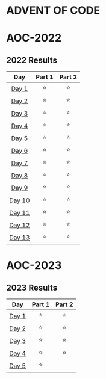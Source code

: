 # ADVENT OF CODE 

# AOC-2022
<!--- advent_readme_stars table --->
## 2022 Results

| Day | Part 1 | Part 2 |
| :---: | :---: | :---: |
| [Day 1](https://adventofcode.com/2022/day/1)   | ⭐ | ⭐ |
| [Day 2](https://adventofcode.com/2022/day/2)   | ⭐ | ⭐ |
| [Day 3](https://adventofcode.com/2022/day/3)   | ⭐ | ⭐ |
| [Day 4](https://adventofcode.com/2022/day/4)   | ⭐ | ⭐ |
| [Day 5](https://adventofcode.com/2022/day/5)   | ⭐ | ⭐ |
| [Day 6](https://adventofcode.com/2022/day/6)   | ⭐ | ⭐ |
| [Day 7](https://adventofcode.com/2022/day/7)   | ⭐ | ⭐ |
| [Day 8](https://adventofcode.com/2022/day/8)   | ⭐ | ⭐ |
| [Day 9](https://adventofcode.com/2022/day/9)   | ⭐ | ⭐ |
| [Day 10](https://adventofcode.com/2022/day/10) | ⭐ | ⭐ |
| [Day 11](https://adventofcode.com/2022/day/11) | ⭐ | ⭐ |
| [Day 12](https://adventofcode.com/2022/day/12) | ⭐ | ⭐ |
| [Day 13](https://adventofcode.com/2022/day/13) | ⭐ | ⭐ |

# AOC-2023
<!--- advent_readme_stars table --->
## 2023 Results

| Day | Part 1 | Part 2 |
| :---: | :---: | :---: |
| [Day 1](https://adventofcode.com/2023/day/1)  | ⭐ | ⭐ |
| [Day 2](https://adventofcode.com/2023/day/2)  | ⭐ | ⭐ |
| [Day 3](https://adventofcode.com/2023/day/3)  | ⭐ | ⭐ |
| [Day 4](https://adventofcode.com/2023/day/4)  | ⭐ | ⭐ |
| [Day 5](https://adventofcode.com/2023/day/5)  | ⭐ |    |
<!--- advent_readme_stars table --->